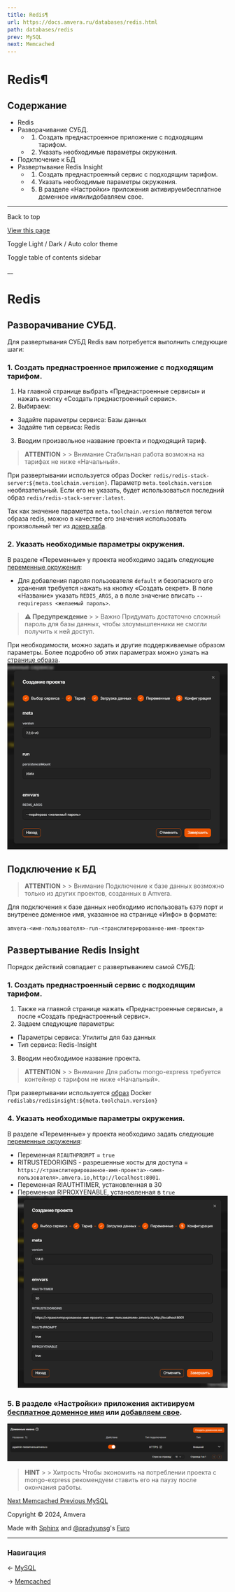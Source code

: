 ```yaml
---
title: Redis¶
url: https://docs.amvera.ru/databases/redis.html
path: databases/redis
prev: MySQL
next: Memcached
---
```


# Redis¶

## Содержание

- Redis
- Разворачивание СУБД.
  - 1. Создать преднастроенное приложение с подходящим тарифом.
  - 2. Указать необходимые параметры окружения.
- Подключение к БД
- Развертывание Redis Insight
  - 1. Создать преднастроенный сервис с подходящим тарифом.
  - 4. Указать необходимые параметры окружения.
  - 5. В разделе «Настройки» приложения активируембесплатное доменное имяилидобавляем свое.

---

Back to top

[ View this page ](<../_sources/databases/redis.md.txt> "View this page")

Toggle Light / Dark / Auto color theme

Toggle table of contents sidebar

__

# Redis

## Разворачивание СУБД.

Для развертывания СУБД Redis вам потребуется выполнить следующие шаги:

### 1\. Создать преднастроенное приложение с подходящим тарифом.
1. На главной странице выбрать «Преднастроенные сервисы» и нажать кнопку «Создать преднастроенный сервис».
2. Выбираем:
* Задайте параметры сервиса: Базы данных
* Задайте тип сервиса: Redis
3. Вводим произвольное название проекта и подходящий тариф.

> **ATTENTION** > > Внимание Стабильная работа возможна на тарифах не ниже «Начальный». 

При развертывании используется образ Docker ``redis/redis-stack-server:${meta.toolchain.version}``. Параметр ``meta.toolchain.version`` необязательный. Если его не указать, будет использоваться последний образ ``redis/redis-stack-server:latest``.

Так как значение параметра ``meta.toolchain.version`` является тегом образа redis, можно в качестве его значения использовать произвольный тег из [докер хаба](<https://hub.docker.com/r/redis/redis-stack-server/tags>).

### 2\. Указать необходимые параметры окружения.

В разделе «Переменные» у проекта необходимо задать следующие [переменные окружения](../applications/configuration/variables.md):
* Для добавления пароля пользователя ``default`` и безопасного его хранения требуется нажать на кнопку «Создать секрет». В поле «Название» указать ``REDIS_ARGS``, а в поле значение вписать ``--requirepass <желаемый пароль>``.

> **⚠️ Предупреждение** > > Важно Придумать достаточно сложный пароль для базы данных, чтобы злоумышленники не смогли получить к ней доступ. 

При необходимости, можно задать и другие поддерживаемые образом параметры. Более подробно об этих параметрах можно узнать на [странице образа](<https://hub.docker.com/r/redis/redis-stack-server>). ![mongo](../images/redis_envvars.png)

## Подключение к БД

> **ATTENTION** > > Внимание Подключение к базе данных возможно только из других проектов, созданных в Amvera. 

Для подключения к базе данных необходимо использовать ``6379`` порт и внутренее доменное имя, указанное на странице «Инфо» в формате:

``amvera-<имя-пользователя>-run-<транслитерированное-имя-проекта>``

## Развертывание Redis Insight

Порядок действий совпадает с развертыванием самой СУБД:

### 1\. Создать преднастроенный сервис с подходящим тарифом.
1. Также на главной странице нажать «Преднастроенные сервисы», а после «Создать преднастроенный сервис».
2. Задаем следующие параметры:
* Параметры сервиса: Утилиты для баз данных
* Тип сервиса: Redis-Insight
3. Вводим необходимое название проекта.

> **ATTENTION** > > Внимание Для работы mongo-express требуется контейнер с тарифом не ниже «Начальный». 

При развертывании используется [образ](<https://hub.docker.com/r/redislabs/redisinsight>) Docker ``redislabs/redisinsight:${meta.toolchain.version}``

### 4\. Указать необходимые параметры окружения.

В разделе «Переменные» у проекта необходимо задать следующие [переменные окружения](../applications/configuration/variables.md):
* Переменная ``RIAUTHPROMPT`` = ``true``
* RITRUSTEDORIGINS - разрешенные хосты для доступа = ``https://<транслитерированное-имя-проекта>-<имя-пользователя>.amvera.io,http://localhost:8001``.
* Переменная RIAUTHTIMER, установленная в 30
* Переменная RIPROXYENABLE, установленная в ``true`` ![redis-insight](../images/redis-insight.png)

### 5\. В разделе «Настройки» приложения активируем [бесплатное доменное имя](../applications/configuration/network.md#бесплатное-доменное-имя-амвера) или [добавляем свое](../applications/configuration/network.md#свое-доменное-имя).

![db_create](../images/pgadmin_domain_2.png)

> **HINT** > > Хитрость Чтобы экономить на потреблении проекта с mongo-express рекомендуем ставить его на паузу после окончания работы. 

[ Next Memcached ](memcached.md) [ Previous MySQL ](mysql.md)

Copyright © 2024, Amvera 

Made with [Sphinx](<https://www.sphinx-doc.org/>) and [@pradyunsg](<https://pradyunsg.me>)'s [Furo](<https://github.com/pradyunsg/furo>)


---

### Навигация

← [MySQL](mysql.md)

→ [Memcached](memcached.md)
